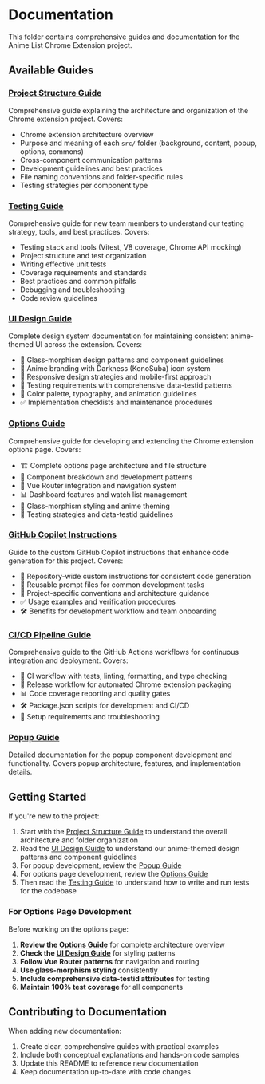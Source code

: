 # Documentation

This folder contains comprehensive guides and documentation for the Anime List Chrome Extension project.

## Available Guides

### [Project Structure Guide](./PROJECT_STRUCTURE.md)

Comprehensive guide explaining the architecture and organization of the Chrome extension project. Covers:

- Chrome extension architecture overview
- Purpose and meaning of each `src/` folder (background, content, popup, options, commons)
- Cross-component communication patterns
- Development guidelines and best practices
- File naming conventions and folder-specific rules
- Testing strategies per component type

### [Testing Guide](./TESTING_GUIDE.md)

Comprehensive guide for new team members to understand our testing strategy, tools, and best practices. Covers:

- Testing stack and tools (Vitest, V8 coverage, Chrome API mocking)
- Project structure and test organization
- Writing effective unit tests
- Coverage requirements and standards
- Best practices and common pitfalls
- Debugging and troubleshooting
- Code review guidelines

### [UI Design Guide](./UI_DESIGN_GUIDE.md)

Complete design system documentation for maintaining consistent anime-themed UI across the extension. Covers:

- 🎨 Glass-morphism design patterns and component guidelines
- 🎌 Anime branding with Darkness (KonoSuba) icon system
- 📱 Responsive design strategies and mobile-first approach
- 🧪 Testing requirements with comprehensive data-testid patterns
- 🎨 Color palette, typography, and animation guidelines
- ✅ Implementation checklists and maintenance procedures

### [Options Guide](./OPTIONS_GUIDE.md)

Comprehensive guide for developing and extending the Chrome extension options page. Covers:

- 🏗️ Complete options page architecture and file structure
- 🎯 Component breakdown and development patterns
- 🧭 Vue Router integration and navigation system
- 📊 Dashboard features and watch list management
- 🎨 Glass-morphism styling and anime theming
- 🧪 Testing strategies and data-testid guidelines

### [GitHub Copilot Instructions](./COPILOT_INSTRUCTIONS.md)

Guide to the custom GitHub Copilot instructions that enhance code generation for this project. Covers:

- 📄 Repository-wide custom instructions for consistent code generation
- 📁 Reusable prompt files for common development tasks
- 🎯 Project-specific conventions and architecture guidance
- ✅ Usage examples and verification procedures
- 🛠️ Benefits for development workflow and team onboarding

### [CI/CD Pipeline Guide](./CI_CD_GUIDE.md)

Comprehensive guide to the GitHub Actions workflows for continuous integration and deployment. Covers:

- 🔧 CI workflow with tests, linting, formatting, and type checking
- 🚀 Release workflow for automated Chrome extension packaging
- 📊 Code coverage reporting and quality gates
- 🛠️ Package.json scripts for development and CI/CD
- 🔧 Setup requirements and troubleshooting

### [Popup Guide](./POPUP_GUIDE.md)

Detailed documentation for the popup component development and functionality. Covers popup architecture, features, and implementation details.

## Getting Started

If you're new to the project:

1. Start with the [Project Structure Guide](./PROJECT_STRUCTURE.md) to understand the overall architecture and folder organization
2. Read the [UI Design Guide](./UI_DESIGN_GUIDE.md) to understand our anime-themed design patterns and component guidelines
3. For popup development, review the [Popup Guide](./POPUP_GUIDE.md)
4. For options page development, review the [Options Guide](./OPTIONS_GUIDE.md)
5. Then read the [Testing Guide](./TESTING_GUIDE.md) to understand how to write and run tests for the codebase

### For Options Page Development

Before working on the options page:

1. **Review the [Options Guide](./OPTIONS_GUIDE.md)** for complete architecture overview
2. **Check the [UI Design Guide](./UI_DESIGN_GUIDE.md)** for styling patterns
3. **Follow Vue Router patterns** for navigation and routing
4. **Use glass-morphism styling** consistently
5. **Include comprehensive data-testid attributes** for testing
6. **Maintain 100% test coverage** for all components

## Contributing to Documentation

When adding new documentation:

1. Create clear, comprehensive guides with practical examples
2. Include both conceptual explanations and hands-on code samples
3. Update this README to reference new documentation
4. Keep documentation up-to-date with code changes
